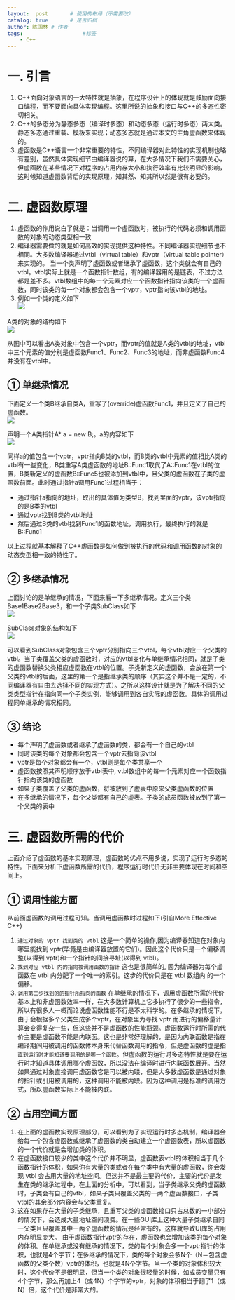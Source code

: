 ```yaml
---
layout:  post   	# 使用的布局（不需要改）
catalog: true 		# 是否归档
author: 陈国林 # 作者
tags:					#标签
    - C++
---
```


# 一. 引言
1. C++面向对象语言的一大特性就是抽象，在程序设计上的体现就是鼓励面向接口编程，而不要面向具体实现编程。这里所说的抽象和接口与C++的多态性密切相关。
2. C++的多态分为静态多态（编译时多态）和动态多态（运行时多态）两大类。静态多态通过重载、模板来实现；动态多态就是通过本文的主角虚函数来体现的。
3. 虚函数是C++语言一个非常重要的特性，不同编译器对此特性的实现机制也略有差别，虽然具体实现细节由编译器说的算，在大多情况下我们不需要关心，但虚函数在某些情况下对程序的占用内存大小和执行效率有比较明显的影响，这时候知道虚函数背后的实现原理，知其然、知其所以然是很有必要的。

# 二. 虚函数原理
1. 虚函数的作用说白了就是：当调用一个虚函数时，被执行的代码必须和调用函数的对象的动态类型相一致
2. 编译器需要做的就是如何高效的实现提供这种特性。不同编译器实现细节也不相同。大多数编译器通过vtbl（virtual table）和vptr（virtual table pointer）来实现的。 当一个类声明了虚函数或者继承了虚函数，这个类就会有自己的vtbl。vtbl实际上就是一个函数指针数组，有的编译器用的是链表，不过方法都是差不多。vtbl数组中的每一个元素对应一个函数指针指向该类的一个虚函数，同时该类的每一个对象都会包含一个vptr，vptr指向该vtbl的地址。
3. 例如一个类的定义如下  
![](https://github.com/chenguolin/chenguolin.github.io/blob/master/data/image/cpp-virtual-func-define.png?raw=true) 

A类的对象的结构如下  
![](https://github.com/chenguolin/chenguolin.github.io/blob/master/data/image/cpp-virtual-func-object.png?raw=true)

从图中可以看出A类对象中包含一个vptr，而vptr的值就是A类的vtbl的地址，vtbl中三个元素的值分别是虚函数Func1、Func2、Func3的地址，而非虚函数Func4并没有在vtbl中。

## ① 单继承情况
下面定义一个类B继承自类A，重写了(override)虚函数Func1，并且定义了自己的虚函数。  
![](https://github.com/chenguolin/chenguolin.github.io/blob/master/data/image/cpp-virtual-func-inherit-1.png?raw=true)

声明一个A类指针A* a = new B;。a的内容如下   
![](https://github.com/chenguolin/chenguolin.github.io/blob/master/data/image/cpp-virtual-func-inherit-2.png?raw=true)

同样a的值包含一个vptr，vptr指向B类的vtbl，而B类的vtbl中元素的值相比A类的vtbl有一些变化，B类重写A类虚函数的地址B::Func1取代了A::Func1在vtbl的位置，B类新定义的虚函数B::Func5也被添加到vtbl中，且父类的虚函数在子类的虚函数前面。此时通过指针a调用Func1过程相当于：

  * 通过指针a指向的地址，取出的具体值为类型B，找到里面的vptr，该vptr指向的是B类的vtbl
  * 通过vptr找到B类的vtbl地址
  * 然后通过B类的vtbl找到Func1的函数地址，调用执行，最终执行的就是B::Func1

以上过程就基本解释了C++虚函数是如何做到被执行的代码和调用函数的对象的动态类型相一致的特性了。

## ② 多继承情况
上面讨论的是单继承的情况，下面来看一下多继承情况。定义三个类Base1Base2Base3，和一个子类SubClass如下  
![](https://github.com/chenguolin/chenguolin.github.io/blob/master/data/image/cpp-virtual-func-inherit-3.png?raw=true)

SubClass对象的结构如下  
![](https://github.com/chenguolin/chenguolin.github.io/blob/master/data/image/cpp-virtual-func-inherit-4.png?raw=true)

可以看到SubClass对象包含三个vptr分别指向三个vtbl，每个vtbl对应一个父类的vtbl。当子类覆盖父类的虚函数时，对应的vtbl变化与单继承情况相同，就是子类的虚函数替换父类相应虚函数在vtbl的位置。子类新定义的虚函数，会放在第一个父类的vtbl的后面，这里的第一个是指继承类的顺序（其实这个并不是一定的，不同编译器有自由去选择不同的实现方式）。之所以这样设计就是为了解决不同的父类类型指针在指向同一个子类实例，能够调用到各自实际的虚函数。具体的调用过程同单继承的情况相同。

## ③ 结论
  * 每个声明了虚函数或者继承了虚函数的类，都会有一个自己的vtbl
  * 同时该类的每个对象都会包含一个vptr去指向该vtbl
  * vptr是每个对象都会有一个，vtbl则是每个类共享一个
  * 虚函数按照其声明顺序放于vtbl表中, vtbl数组中的每一个元素对应一个函数指针指向该类的虚函数
  * 如果子类覆盖了父类的虚函数，将被放到了虚表中原来父类虚函数的位置
  * 在多继承的情况下，每个父类都有自己的虚表。子类的成员函数被放到了第一个父类的表中

# 三. 虚函数所需的代价
上面介绍了虚函数的基本实现原理，虚函数的优点不用多说，实现了运行时多态的特性。下面来分析下虚函数所需的代价，程序运行时代价无非主要体现在时间和空间上。

## ① 调用性能方面
从前面虚函数的调用过程可知。当调用虚函数时过程如下(引自More Effective C++)

1. `通过对象的 vptr 找到类的 vtbl` 这是一个简单的操作,因为编译器知道在对象内 哪里能找到 vptr(毕竟是由编译器放置的它们)。因此这个代价只是一个偏移调整(以得到 vptr)和一个指针的间接寻址(以得到 vtbl)。
2. `找到对应 vtbl 内的指向被调用函数的指针` 这也是很简单的, 因为编译器为每个虚函数在 vtbl 内分配了一个唯一的索引。这步的代价只是在 vtbl 数组内 的一个偏移。
3. `调用第二步找到的的指针所指向的函数` 在单继承的情况下，调用虚函数所需的代价基本上和非虚函数效率一样，在大多数计算机上它多执行了很少的一些指令，所以有很多人一概而论说虚函数性能不行是不太科学的。在多继承的情况下，由于会根据多个父类生成多个vptr，在对象里为寻找 vptr 而进行的偏移量计算会变得复杂一些，但这些并不是虚函数的性能瓶颈。虚函数运行时所需的代价主要是虚函数不能是内联函。这也是非常好理解的，是因为内联函数是指在编译期间用被调用的函数体本身来代替函数调用的指令，但是虚函数的虚是指`直到运行时才能知道要调用的是哪一个函数`。但虚函数的运行时多态特性就是要在运行时才知道具体调用哪个虚函数，所以没法在编译时进行内联函数展开。当然如果通过对象直接调用虚函数它是可以被内联，但是大多数虚函数是通过对象的指针或引用被调用的，这种调用不能被内联。因为这种调用是标准的调用方式，所以虚函数实际上不能被内联。

## ② 占用空间方面
1. 在上面的虚函数实现原理部分，可以看到为了实现运行时多态机制，编译器会给每一个包含虚函数或继承了虚函数的类自动建立一个虚函数表，所以虚函数的一个代价就是会增加类的体积。
2. 在虚函数接口较少的类中这个代价并不明显，虚函数表vtbl的体积相当于几个函数指针的体积，如果你有大量的类或者在每个类中有大量的虚函数，你会发现 vtbl 会占用大量的地址空间。但这并不是最主要的代价，主要的代价是发生在类的继承过程中，在上面的分析中，可以看到，当子类继承父类的虚函数时，子类会有自己的vtbl，如果子类只覆盖父类的一两个虚函数接口，子类vtbl的其余部分内容会与父类重复。
3. 这在如果存在大量的子类继承，且重写父类的虚函数接口只占总数的一小部分的情况下，会造成大量地址空间浪费。在一些GUI库上这种大量子类继承自同一父类且只覆盖其中一两个虚函数的情况是经常有的，这样就导致UI库的占用内存明显变大。 由于虚函数指针vptr的存在，虚函数也会增加该类的每个对象的体积。在单继承或没有继承的情况下，类的每个对象会多一个vptr指针的体积，也就是4个字节；在多继承的情况下，类的每个对象会多N个（N＝包含虚函数的父类个数）vptr的体积，也就是4N个字节。当一个类的对象体积较大时，这个代价不是很明显，但当一个类的对象很轻量的时候，如成员变量只有4个字节，那么再加上4（或4N）个字节的vptr，对象的体积相当于翻了1（或N）倍，这个代价是非常大的。
    
    
